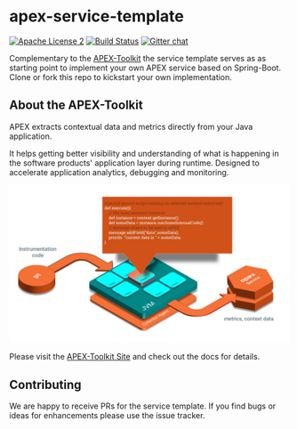apex-service-template
=====================
[![Apache License 2](https://img.shields.io/badge/license-ASF2-blue.svg)](https://www.apache.org/licenses/LICENSE-2.0.txt)
[![Build Status](https://travis-ci.org/verticle-io/apex-service-template.svg?branch=master)](https://travis-ci.org/verticle-io/apex-service-template)
[![Gitter chat](https://badges.gitter.im/gitterHQ/gitter.png)](https://gitter.im/verticle-io/apex)


Complementary to the [APEX-Toolkit](https://github.com/verticle-io/apex-toolkit) the service template serves as as starting point to implement your own APEX service based on Spring-Boot. Clone or fork this repo to kickstart your own implementation.



About the APEX-Toolkit
----------------------

APEX extracts contextual data and metrics directly from your Java application.

It helps getting better visibility and understanding of what is happening in the software products' application layer during runtime.
Designed to accelerate application analytics, debugging and monitoring.

![Apex Toolkit](./apex-toolkit-white.jpg)

Please visit the [APEX-Toolkit Site](http://verticle-io.github.io/apex-toolkit) and check out the docs for details.


Contributing
------------
We are happy to receive PRs for the service template. If you find bugs or ideas for enhancements please use the issue tracker.



